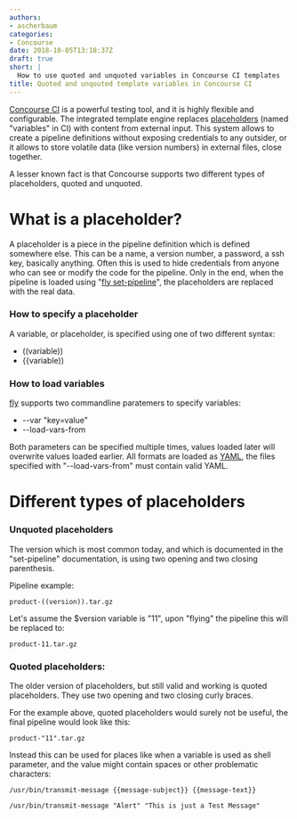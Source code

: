 ```yaml
---
authors:
- ascherbaum
categories:
- Concourse
date: 2018-10-05T13:18:37Z
draft: true
short: |
  How to use quoted and unquoted variables in Concourse CI templates
title: Quoted and unqouted template variables in Concourse CI
---
```


[Concourse CI](https://concourse-ci.org/) is a powerful testing tool, and it is highly flexible and configurable. The integrated template engine replaces [placeholders](https://en.wikipedia.org/wiki/Placeholder) (named "variables" in CI) with content from external input. This system allows to create a pipeline definitions without exposing credentials to any outsider, or it allows to store volatile data (like version numbers) in external files, close together.

A lesser known fact is that Concourse supports two different types of placeholders, quoted and unquoted.


# What is a placeholder?

A placeholder is a piece in the pipeline definition which is defined somewhere else. This can be a name, a version number, a password, a ssh key, basically anything. Often this is used to hide credentials from anyone who can see or modify the code for the pipeline. Only in the end, when the pipeline is loaded using "[fly set-pipeline](https://concourse-ci.org/setting-pipelines.html)", the placeholders are replaced with the real data.


### How to specify a placeholder

A variable, or placeholder, is specified using one of two different syntax:

- ((variable))
- {{variable))


### How to load variables

[fly](https://concourse-ci.org/fly.html) supports two commandline paratemers to specify variables:


- --var "key=value"
- --load-vars-from <filename>

Both parameters can be specified multiple times, values loaded later will overwrite values loaded earlier. All formats are loaded as [YAML](https://en.wikipedia.org/wiki/YAML), the files specified with "--load-vars-from" must contain valid YAML.


# Different types of placeholders

### Unquoted placeholders

The version which is most common today, and which is documented in the "set-pipeline" documentation, is using two opening and two closing parenthesis.

Pipeline example:

```
product-((version)).tar.gz
```

Let's assume the $version variable is "11", upon "flying" the pipeline this will be replaced to:


```
product-11.tar.gz
```


### Quoted placeholders:

The older version of placeholders, but still valid and working is quoted placeholders. They use two opening and two closing curly braces.

For the example above, quoted placeholders would surely not be useful, the final pipeline would look like this:

```
product-"11".tar.gz
```

Instead this can be used for places like when a variable is used as shell parameter, and the value might contain spaces or other problematic characters:


```
/usr/bin/transmit-message {{message-subject}} {{message-text}}
```

```
/usr/bin/transmit-message "Alert" "This is just a Test Message"
```




